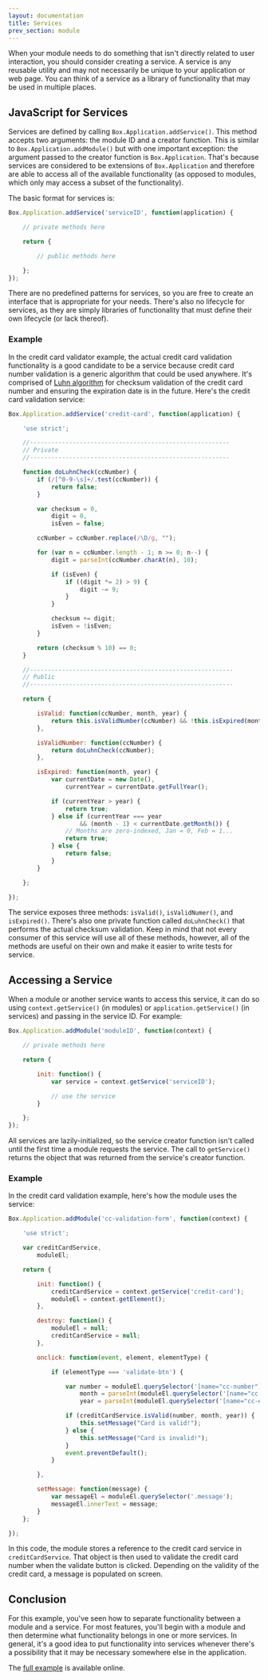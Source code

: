 ```yaml
---
layout: documentation
title: Services
prev_section: module
---
```


When your module needs to do something that isn't directly related to user interaction, you should consider creating a service. A service is any reusable utility and may not necessarily be unique to your application or web page. You can think of a service as a library of functionality that may be used in multiple places.

## JavaScript for Services

Services are defined by calling `Box.Application.addService()`. This method accepts two arguments: the module ID and a creator function. This is similar to `Box.Application.addModule()` but with one important exception: the argument passed to the creator function is `Box.Application`. That's because services are considered to be extensions of `Box.Application` and therefore are able to access all of the available functionality (as opposed to modules, which only may access a subset of the functionality).

The basic format for services is:

```js
Box.Application.addService('serviceID', function(application) {

    // private methods here

    return {

        // public methods here

    };
});
```

There are no predefined patterns for services, so you are free to create an interface that is appropriate for your needs. There's also no lifecycle for services, as they are simply libraries of functionality that must define their own lifecycle (or lack thereof).

### Example

In the credit card validator example, the actual credit card validation functionality is a good candidate to be a service because credit card number validation is a generic algorithm that could be used anywhere. It's comprised of [Luhn algorithm](http://en.wikipedia.org/wiki/Luhn_algorithm) for checksum validation of the credit card number and ensuring the expiration date is in the future. Here's the credit card validation service:

```js
Box.Application.addService('credit-card', function(application) {

    'use strict';

    //--------------------------------------------------------
    // Private
    //--------------------------------------------------------

    function doLuhnCheck(ccNumber) {
        if (/[^0-9-\s]+/.test(ccNumber)) {
            return false;
        }

        var checksum = 0,
            digit = 0,
            isEven = false;

        ccNumber = ccNumber.replace(/\D/g, "");

        for (var n = ccNumber.length - 1; n >= 0; n--) {
            digit = parseInt(ccNumber.charAt(n), 10);

            if (isEven) {
                if ((digit *= 2) > 9) {
                    digit -= 9;
                }
            }

            checksum += digit;
            isEven = !isEven;
        }

        return (checksum % 10) == 0;
    }

    //---------------------------------------------------------
    // Public
    //---------------------------------------------------------

    return {

        isValid: function(ccNumber, month, year) {
            return this.isValidNumber(ccNumber) && !this.isExpired(month, year);
        },

        isValidNumber: function(ccNumber) {
            return doLuhnCheck(ccNumber);
        },

        isExpired: function(month, year) {
            var currentDate = new Date(),
                currentYear = currentDate.getFullYear();

            if (currentYear > year) {
                return true;
            } else if (currentYear === year
                    && (month - 1) < currentDate.getMonth()) {
                // Months are zero-indexed, Jan = 0, Feb = 1...
                return true;
            } else {
                return false;
            }
        }

    };

});
```

The service exposes three methods: `isValid()`, `isValidNumer()`, and `isExpired()`. There's also one private function called `doLuhnCheck()` that performs the actual checksum validation. Keep in mind that not every consumer of this service will use all of these methods, however, all of the methods are useful on their own and make it easier to write tests for service.

## Accessing a Service

When a module or another service wants to access this service, it can do so using `context.getService()` (in modules) or `application.getService()` (in services) and passing in the service ID. For example:

```js
Box.Application.addModule('moduleID', function(context) {

    // private methods here

    return {

        init: function() {
            var service = context.getService('serviceID');

            // use the service
        }

    };
});
```

All services are lazily-initialized, so the service creator function isn't called until the first time a module requests the service. The call to `getService()` returns the object that was returned from the service's creator function.

### Example

In the credit card validation example, here's how the module uses the service:

```js
Box.Application.addModule('cc-validation-form', function(context) {

    'use strict';

    var creditCardService,
        moduleEl;

    return {

        init: function() {
            creditCardService = context.getService('credit-card');
            moduleEl = context.getElement();
        },

        destroy: function() {
            moduleEl = null;
            creditCardService = null;
        },

        onclick: function(event, element, elementType) {

            if (elementType === 'validate-btn') {

                var number = moduleEl.querySelector('[name="cc-number"]').value,
                    month = parseInt(moduleEl.querySelector('[name="cc-exp-month"]').value, 10),
                    year = parseInt(moduleEl.querySelector('[name="cc-exp-year"]').value, 10);

                if (creditCardService.isValid(number, month, year)) {
                    this.setMessage("Card is valid!");
                } else {
                    this.setMessage("Card is invalid!");
                }
                event.preventDefault();
            }

        },

        setMessage: function(message) {
            var messageEl = moduleEl.querySelector('.message');
            messageEl.innerText = message;
        }
    };

});
```

In this code, the module stores a reference to the credit card service in `creditCardService`. That object is then used to validate the credit card number when the validate button is clicked. Depending on the validity of the credit card, a message is populated on screen.

## Conclusion

For this example, you've seen how to separate functionality between a module and a service. For most features, you'll begin with a module and then determine what functionality belongs in one or more services. In general, it's a good idea to put functionality into services whenever there's a possibility that it may be necessary somewhere else in the application.

The [full example](#) is available online.
